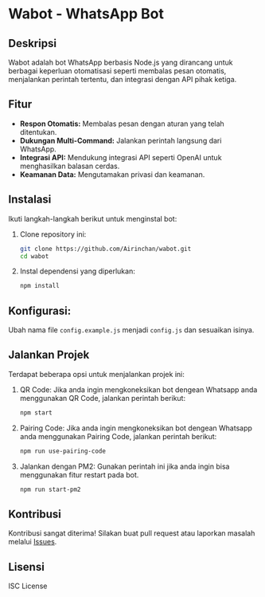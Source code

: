 # Wabot - WhatsApp Bot

## Deskripsi

Wabot adalah bot WhatsApp berbasis Node.js yang dirancang untuk berbagai keperluan otomatisasi seperti membalas pesan otomatis, menjalankan perintah tertentu, dan integrasi dengan API pihak ketiga.

## Fitur

- **Respon Otomatis:** Membalas pesan dengan aturan yang telah ditentukan.
- **Dukungan Multi-Command:** Jalankan perintah langsung dari WhatsApp.
- **Integrasi API:** Mendukung integrasi API seperti OpenAI untuk menghasilkan balasan cerdas.
- **Keamanan Data:** Mengutamakan privasi dan keamanan.

## Instalasi

Ikuti langkah-langkah berikut untuk menginstal bot:

1. Clone repository ini:

   ```bash
   git clone https://github.com/Airinchan/wabot.git
   cd wabot
   ```

2. Instal dependensi yang diperlukan:
   ```bash
   npm install
   ```

## Konfigurasi:

Ubah nama file `config.example.js` menjadi `config.js` dan sesuaikan isinya.

## Jalankan Projek

Terdapat beberapa opsi untuk menjalankan projek ini:

1. QR Code:
   Jika anda ingin mengkoneksikan bot dengean Whatsapp anda menggunakan QR Code, jalankan perintah berikut:

   ```bash
   npm start
   ```

2. Pairing Code:
   Jika anda ingin mengkoneksikan bot dengean Whatsapp anda menggunakan Pairing Code, jalankan perintah berikut:

   ```bash
   npm run use-pairing-code
   ```

3. Jalankan dengan PM2:
   Gunakan perintah ini jika anda ingin bisa menggunakan fitur restart pada bot.

   ```bash
   npm run start-pm2
   ```

## Kontribusi

Kontribusi sangat diterima! Silakan buat pull request atau laporkan masalah melalui [Issues](https://github.com/Airinchan/wabot/issues).

## Lisensi

ISC License
